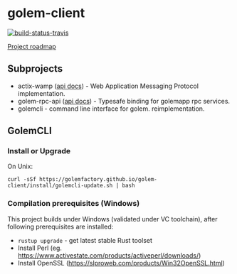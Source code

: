 # golem-client
[![build-status-travis]][travis] 

[build-status-travis]: https://travis-ci.org/golemfactory/golem-client.svg?branch=release/0.2
[travis]: https://travis-ci.org/golemfactory/golem-client

[Project roadmap](https://docs.google.com/document/d/1h1pUB-LT6YwozfqX9rAO7vrgzM5CaGGr9WsePeZ95C8) 

## Subprojects

* actix-wamp ([api docs](https://golemfactory.github.io/golem-client/latest/actix_wamp/index.html)) - Web Application Messaging Protocol implementation. 
* golem-rpc-api ([api docs](https://golemfactory.github.io/golem-client/latest/golem_rpc_api/index.html)) - Typesafe binding for golemapp rpc services. 
* golemcli - command line interface for golem. reimplementation.

## GolemCLI

### Install or Upgrade

On Unix:

```
curl -sSf https://golemfactory.github.io/golem-client/install/golemcli-update.sh | bash
```


### Compilation prerequisites (Windows)

This project builds under Windows (validated under VC toolchain), after following prerequisites are installed:

* `rustup upgrade` - get latest stable Rust toolset
* Install Perl (eg. https://www.activestate.com/products/activeperl/downloads/)
* Install OpenSSL (https://slproweb.com/products/Win32OpenSSL.html)
